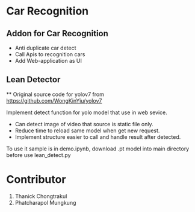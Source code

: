 # Car Recognition 

## Addon for Car Recognition
- Anti duplicate car detect
- Call Apis to recognition cars 
- Add Web-application as UI

## Lean Detector

** Original source code for yolov7 from https://github.com/WongKinYiu/yolov7

Implement detect function for yolo model that use in web sevice.
- Can detect image of video that source is static file only.
- Reduce time to reload same model when get new request.
- Implement structure easier to call and handle result after detected.

To use it sample is in demo.ipynb, download .pt model into main directory before use lean_detect.py

# Contributor
1. Thanick Chongtrakul
2. Phatcharapol Mungkung

